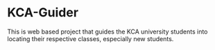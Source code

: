 # KCA-Guider
This is web based project that guides the KCA university students into locating their respective classes, especially new students.
